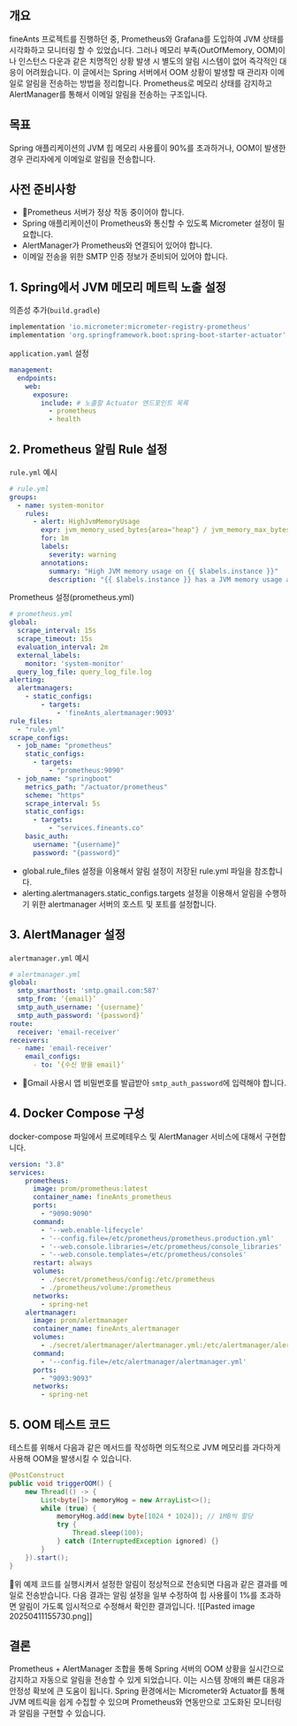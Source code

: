 
## 개요
fineAnts 프로젝트를 진행하던 중, Prometheus와 Grafana를 도입하여 JVM 상태를 시각화하고 모니터링 할 수 있었습니다. 그러나 메모리 부족(OutOfMemory, OOM)이나 인스턴스 다운과 같은 치명적인 상황 발생 시 별도의 알림 시스템이 없어 즉각적인 대응이 어려웠습니다.
이 글에서는 Spring 서버에서 OOM 상황이 발생할 때 관리자 이메일로 알림을 전송하는 방법을 정리합니다. Prometheus로 메모리 상태를 감지하고 AlertManager를 통해서 이메일 알림을 전송하는 구조입니다.

## 목표
Spring 애플리케이션의 JVM 힙 메모리 사용률이 90%를 초과하거나, OOM이 발생한 경우 관리자에게 이메일로 알림을 전송합니다.


## 사전 준비사항
- Prometheus 서버가 정상 작동 중이어야 합니다.
- Spring 애플리케이션이 Prometheus와 통신할 수 있도록 Micrometer 설정이 필요합니다.
- AlertManager가 Prometheus와 연결되어 있어야 합니다.
- 이메일 전송을 위한 SMTP 인증 정보가 준비되어 있어야 합니다.

## 1. Spring에서 JVM 메모리 메트릭 노출 설정
의존성 추가(`build.gradle`)
```gradle
implementation 'io.micrometer:micrometer-registry-prometheus'
implementation 'org.springframework.boot:spring-boot-starter-actuator'
```

`application.yaml` 설정
```yaml
management:  
  endpoints:  
    web:  
      exposure:  
        include: # 노출할 Actuator 엔드포인트 목록  
          - prometheus  
          - health  
```

## 2. Prometheus 알림 Rule 설정
`rule.yml` 예시
```yaml
# rule.yml  
groups:  
  - name: system-monitor  
    rules:  
      - alert: HighJvmMemoryUsage  
        expr: jvm_memory_used_bytes{area="heap"} / jvm_memory_max_bytes{area="heap"} > 0.9  
        for: 1m  
        labels:  
          severity: warning  
        annotations:  
          summary: "High JVM memory usage on {{ $labels.instance }}"  
          description: "{{ $labels.instance }} has a JVM memory usage above 90% (current value: {{ $value }})"
```

Prometheus 설정(prometheus.yml)
```yaml
# prometheus.yml  
global:  
  scrape_interval: 15s  
  scrape_timeout: 15s  
  evaluation_interval: 2m  
  external_labels:  
    monitor: 'system-monitor'  
  query_log_file: query_log_file.log  
alerting:  
  alertmanagers:  
    - static_configs:  
        - targets:  
            - 'fineAnts_alertmanager:9093'  
rule_files:  
  - "rule.yml"  
scrape_configs:  
  - job_name: "prometheus"  
    static_configs:  
      - targets:  
          - "prometheus:9090"  
  - job_name: "springboot"  
    metrics_path: "/actuator/prometheus"  
    scheme: "https"  
    scrape_interval: 5s  
    static_configs:  
      - targets:  
          - "services.fineants.co"
    basic_auth:  
      username: "{username}"
      password: "{password}"
```
- global.rule_files 설정을 이용해서 알림 설정이 저장된 rule.yml 파일을 참조합니다.
- alerting.alertmanagers.static_configs.targets 설정을 이용해서 알림을 수행하기 위한 alertmanager 서버의 호스트 및 포트를 설정합니다.

## 3. AlertManager 설정
`alertmanager.yml` 예시
```yaml
# alertmanager.yml
global:
  smtp_smarthost: 'smtp.gmail.com:587'
  smtp_from: ‘{email}’
  smtp_auth_username: ‘{username}‘
  smtp_auth_password: ‘{password}’
route:
  receiver: 'email-receiver'
receivers:
  - name: 'email-receiver'
    email_configs:
      - to: ‘{수신 받을 email}’
```
- Gmail 사용시 앱 비밀번호를 발급받아 `smtp_auth_password`에 입력해야 합니다.

## 4. Docker Compose 구성
docker-compose 파일에서 프로메테우스 및 AlertManager 서비스에 대해서 구현합니다.
```yaml
version: "3.8"  
services:
	prometheus:  
	  image: prom/prometheus:latest  
	  container_name: fineAnts_prometheus  
	  ports:  
	    - "9090:9090"  
	  command:  
	    - '--web.enable-lifecycle'  
	    - '--config.file=/etc/prometheus/prometheus.production.yml'  
	    - '--web.console.libraries=/etc/prometheus/console_libraries'  
	    - '--web.console.templates=/etc/prometheus/consoles'  
	  restart: always  
	  volumes:  
	    - ./secret/prometheus/config:/etc/prometheus  
	    - ./prometheus/volume:/prometheus  
	  networks:  
	    - spring-net
	alertmanager:  
	  image: prom/alertmanager  
	  container_name: fineAnts_alertmanager  
	  volumes:  
	    - ./secret/alertmanager/alertmanager.yml:/etc/alertmanager/alertmanager.yml  
	  command:  
	    - '--config.file=/etc/alertmanager/alertmanager.yml'  
	  ports:  
	    - "9093:9093"  
	  networks:  
	    - spring-net
```


## 5. OOM 테스트 코드
테스트를 위해서 다음과 같은 메서드를 작성하면 의도적으로 JVM 메모리를 과다하게 사용해 OOM을 발생시킬 수 있습니다.
```java
@PostConstruct
public void triggerOOM() {
    new Thread(() -> {
        List<byte[]> memoryHog = new ArrayList<>();
        while (true) {
            memoryHog.add(new byte[1024 * 1024]); // 1MB씩 할당
            try {
                Thread.sleep(100);
            } catch (InterruptedException ignored) {}
        }
    }).start();
}
```

위 예제 코드를 실행시켜서 설정한 알림이 정상적으로 전송되면 다음과 같은 결과를 메일로 전송받습니다. 다음 결과는 알림 설정을 일부 수정하여 힙 사용률이 1%를 초과하면 알림이 가도록 임시적으로 수정해서 확인한 결과입니다.
![[Pasted image 20250411155730.png]]

## 결론
Prometheus + AlertManager 조합을 통해 Spring 서버의 OOM 상황을 실시간으로 감지하고 자동으로 알림을 전송할 수 있게 되었습니다. 이는 시스템 장애의 빠른 대응과 안정성 확보에 큰 도움이 됩니다. Spring 환경에서는 Micrometer와 Actuator를 통해 JVM 메트릭을 쉽게 수집할 수 있으며 Prometheus와 연동만으로 고도화된 모니터링과 알림을 구현할 수 있습니다.